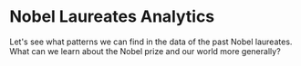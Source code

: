 # Nobel Laureates Analytics
Let's see what patterns we can find in the data of the past Nobel laureates. What can we learn about the Nobel prize and our world more generally?

